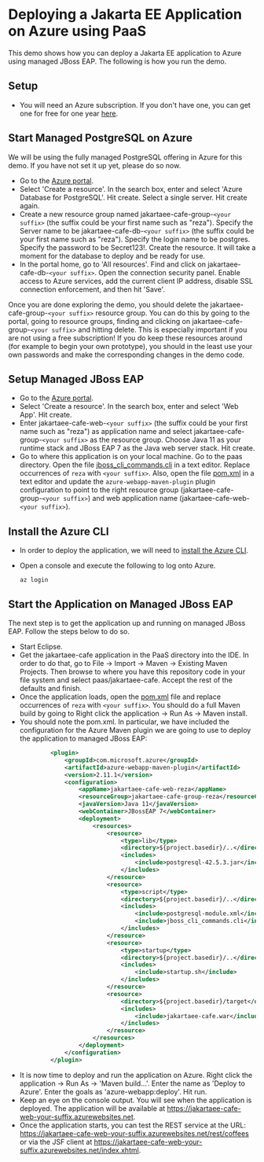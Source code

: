 # Deploying a Jakarta EE Application on Azure using PaaS
This demo shows how you can deploy a Jakarta EE application to Azure using managed JBoss EAP. The following is how you run the demo.

## Setup
* You will need an Azure subscription. If you don't have one, you can get one for free for one year [here](https://azure.microsoft.com/en-us/free).

## Start Managed PostgreSQL on Azure
We will be using the fully managed PostgreSQL offering in Azure for this demo. If you have not set it up yet, please do so now. 

* Go to the [Azure portal](http://portal.azure.com).
* Select 'Create a resource'. In the search box, enter and select 'Azure Database for PostgreSQL'. Hit create. Select a single server. Hit create again.
* Create a new resource group named jakartaee-cafe-group-`<your suffix>` (the suffix could be your first name such as "reza"). Specify the Server name to be jakartaee-cafe-db-`<your suffix>` (the suffix could be your first name such as "reza"). Specify the login name to be postgres. Specify the password to be Secret123!. Create the resource. It will take a moment for the database to deploy and be ready for use.
* In the portal home, go to 'All resources'. Find and click on jakartaee-cafe-db-`<your suffix>`. Open the connection security panel. Enable access to Azure services, add the current client IP address, disable SSL connection enforcement, and then hit 'Save'.

Once you are done exploring the demo, you should delete the jakartaee-cafe-group-`<your suffix>` resource group. You can do this by going to the portal, going to resource groups, finding and clicking on jakartaee-cafe-group-`<your suffix>` and hitting delete. This is especially important if you are not using a free subscription! If you do keep these resources around (for example to begin your own prototype), you should in the least use your own passwords and make the corresponding changes in the demo code.

## Setup Managed JBoss EAP
* Go to the [Azure portal](http://portal.azure.com).
* Select 'Create a resource'. In the search box, enter and select 'Web App'. Hit create.
* Enter jakartaee-cafe-web-`<your suffix>` (the suffix could be your first name such as "reza") as application name and select jakartaee-cafe-group-`<your suffix>` as the resource group. Choose Java 11 as your runtime stack and JBoss EAP 7 as the Java web server stack. Hit create.
* Go to where this application is on your local machine. Go to the paas directory. Open the file [jboss_cli_commands.cli](jboss_cli_commands.cli) in a text editor. Replace occurrences of `reza` with `<your suffix>`. Also, open the file [pom.xml](pom.xml) in a text editor and update the `azure-webapp-maven-plugin` plugin configuration to point to the right resource group (jakartaee-cafe-group-`<your suffix>`) and web application name (jakartaee-cafe-web-`<your suffix>`).

## Install the Azure CLI
* In order to deploy the application, we will need to [install the Azure CLI](https://docs.microsoft.com/en-us/cli/azure/install-azure-cli?view=azure-cli-latest).
* Open a console and execute the following to log onto Azure.

	```
	az login
	```
## Start the Application on Managed JBoss EAP
The next step is to get the application up and running on managed JBoss EAP. Follow the steps below to do so.

* Start Eclipse.
* Get the jakartaee-cafe application in the PaaS directory into the IDE. In order to do that, go to File -> Import -> Maven -> Existing Maven Projects. Then browse to where you have this repository code in your file system and select paas/jakartaee-cafe. Accept the rest of the defaults and finish.
* Once the application loads, open the [pom.xml](jakartaee-cafe/pom.xml) file and replace occurrences of `reza` with `<your suffix>`. You should do a full Maven build by going to Right click the application -> Run As -> Maven install.
* You should note the pom.xml. In particular, we have included the configuration for the Azure Maven plugin we are going to use to deploy the application to managed JBoss EAP:

```xml
            <plugin>
                <groupId>com.microsoft.azure</groupId>
                <artifactId>azure-webapp-maven-plugin</artifactId>
                <version>2.11.1</version>
                <configuration>
                    <appName>jakartaee-cafe-web-reza</appName>
                    <resourceGroup>jakartaee-cafe-group-reza</resourceGroup>
                    <javaVersion>Java 11</javaVersion>
                    <webContainer>JBossEAP 7</webContainer>
                    <deployment>
                        <resources>
                            <resource>
                                <type>lib</type>
                                <directory>${project.basedir}/..</directory>
                                <includes>
                                    <include>postgresql-42.5.3.jar</include>
                                </includes>
                            </resource>
                            <resource>
                                <type>script</type>
                                <directory>${project.basedir}/..</directory>
                                <includes>
                                    <include>postgresql-module.xml</include>
                                    <include>jboss_cli_commands.cli</include>
                                </includes>
                            </resource>
                            <resource>
                                <type>startup</type>
                                <directory>${project.basedir}/..</directory>
                                <includes>
                                    <include>startup.sh</include>
                                </includes>
                            </resource>
                            <resource>
                                <directory>${project.basedir}/target</directory>
                                <includes>
                                    <include>jakartaee-cafe.war</include>
                                </includes>
                            </resource>
                        </resources>
                    </deployment>
                </configuration>
            </plugin>
```

* It is now time to deploy and run the application on Azure. Right click the application -> Run As -> 'Maven build...'. Enter the name as 'Deploy to Azure'. Enter the goals as 'azure-webapp:deploy'. Hit run.
* Keep an eye on the console output. You will see when the application is deployed. The application will be available at https://jakartaee-cafe-web-your-suffix.azurewebsites.net.
* Once the application starts, you can test the REST service at the URL: https://jakartaee-cafe-web-your-suffix.azurewebsites.net/rest/coffees or via the JSF client at https://jakartaee-cafe-web-your-suffix.azurewebsites.net/index.xhtml.
